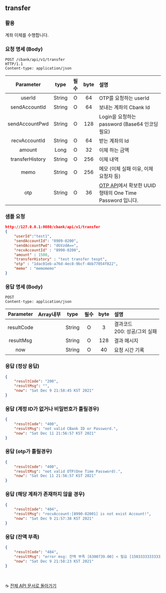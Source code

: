 
## transfer

### 활용
계좌 이체를 수행합니다.


### 요청 명세 (Body)
```
POST /cbank/api/v1/transfer
HTTP/1.1  
Content-type: application/json
```
|   Parameter  | type        |    필수    | byte |                             설명                           |
|:------------:|:-----------:|:----------:|:----:|:-----------------------------------------------------------| 
| userId|  String     |        O    |   64 | OTP를 요청하는 userId  |
| sendAccountId|  String     |      O      |   64 | 보내는 계좌의 Cbank Id |
| sendAccountPwd|  String     |      O      |   128 | Login을 요청하는 password (Base64 인코딩필요) |
| recvAccountId|  String     |      O      |   64 | 받는 계좌의 Id |
| amount| Long     |      O      |   32 | 이체 하는 금액 |
| transferHistory|  String     |      O      |   256 | 이체 내역 |
| memo |  String     |      O      |   256 | 메모 (이체 실패 이유, 이체 요청자 등) |
| otp|  String     |     O       |   36 | [OTP API](/cbank/api/otp.md#otp)에서 확보한 UUID 형태의 One Time Password 입니다. |

### 샘플 요청
```json
http://127.0.0.1:8080/cbank/api/v1/transfer
{
    "userId":"test1",
    "sendAccountId": "8989-0200",
    "sendAccountPwd": "dGVzdA==",
    "recvAccountId" : "8990-0200",
    "amount" : 1500,
    "transferHistory" : "test transfer tespt",
    "otp" : "1dac01eb-a76d-4ec8-9bcf-4bb77054f822",
    "memo" : "memomemo"
}
```

### 응답 명세 (Body)
```
POST
Content-type: application/json
```
|   Parameter  | Array내부        | type        |    필수    | byte |                             설명                           |
|:------------:|:-----------:|:-----------:|:----------:|:----:|:-----------------------------------------------------------| 
| resultCode  |             |  String    |    O      |   3  | 결과코드<br>200: 성공/그외 실패  |
| resultMsg   |             |   String   |   O      |   128 | 결과 메시지 |
| now         |             |   String   |  O      |   40  | 요청 시간 기록  |


### 응답 (정상 응답)
```json
{
    "resultCode": "200",
    "resultMsg": "",
    "now": "Sat Dec 9 21:58:45 KST 2021"
}
```

### 응답 (계정 ID가 없거나 비밀번호가 틀릴경우)
```json
{
    "resultCode": "400",
    "resultMsg": "not valid CBank ID or Password.",
    "now": "Sat Dec 11 21:56:57 KST 2021"
}
```

### 응답 (otp가 틀릴경우)
```json
{
    "resultCode": "400",
    "resultMsg": "not valid OTP(One Time Password).",
    "now": "Sat Dec 11 21:56:57 KST 2021"
}
```

### 응답 (해당 계좌가 존재하지 않을 경우)
```json
{
    "resultCode": "404",
    "resultMsg": "recvAccount:[8990-02001] is not exist Account!",
    "now": "Sat Dec 9 21:57:38 KST 2021"
}
```


### 응답 (잔액 부족)
```json
{
    "resultCode": "404",
    "resultMsg": "error msg: 잔액 부족 [6300739.00] < 필요 [1503333333333330]",
    "now": "Sat Dec 9 21:58:23 KST 2021"
}
```
<br>

☕ [전체 API 문서로 돌아가기](/api.md)
